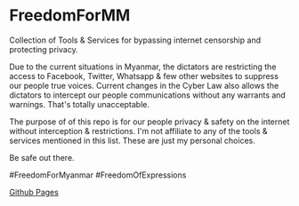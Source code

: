 # FreedomForMM
Collection of Tools & Services for bypassing internet censorship and protecting privacy.

Due to the current situations in Myanmar, the dictators are restricting the access to Facebook, Twitter, Whatsapp & few other websites to suppress our people true voices.
Current changes in the Cyber Law also allows the dictators to intercept our people communications without any warrants and warnings.
That's totally unacceptable.

The purpose of of this repo is for our people privacy & safety on the internet without interception & restrictions.
I'm not affiliate to any of the tools & services mentioned in this list.
These are just my personal choices.

Be safe out there.

#FreedomForMyanmar
#FreedomOfExpressions

[Github Pages](https://kstbug.github.io/FreedomForMM/index.html)

